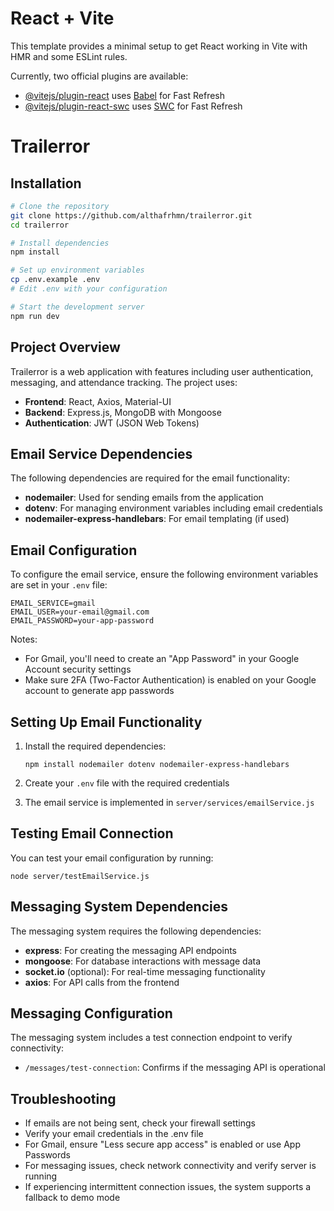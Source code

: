 # React + Vite

This template provides a minimal setup to get React working in Vite with HMR and some ESLint rules.

Currently, two official plugins are available:

- [@vitejs/plugin-react](https://github.com/vitejs/vite-plugin-react/blob/main/packages/plugin-react/README.md) uses [Babel](https://babeljs.io/) for Fast Refresh
- [@vitejs/plugin-react-swc](https://github.com/vitejs/vite-plugin-react-swc) uses [SWC](https://swc.rs/) for Fast Refresh

# Trailerror

## Installation

```bash
# Clone the repository
git clone https://github.com/althafrhmn/trailerror.git
cd trailerror

# Install dependencies
npm install

# Set up environment variables
cp .env.example .env
# Edit .env with your configuration

# Start the development server
npm run dev
```

## Project Overview

Trailerror is a web application with features including user authentication, messaging, and attendance tracking. The project uses:

- **Frontend**: React, Axios, Material-UI
- **Backend**: Express.js, MongoDB with Mongoose
- **Authentication**: JWT (JSON Web Tokens)

## Email Service Dependencies

The following dependencies are required for the email functionality:

- **nodemailer**: Used for sending emails from the application
- **dotenv**: For managing environment variables including email credentials
- **nodemailer-express-handlebars**: For email templating (if used)

## Email Configuration

To configure the email service, ensure the following environment variables are set in your `.env` file:

```
EMAIL_SERVICE=gmail
EMAIL_USER=your-email@gmail.com
EMAIL_PASSWORD=your-app-password
```

Notes:
- For Gmail, you'll need to create an "App Password" in your Google Account security settings
- Make sure 2FA (Two-Factor Authentication) is enabled on your Google account to generate app passwords

## Setting Up Email Functionality

1. Install the required dependencies:
   ```
   npm install nodemailer dotenv nodemailer-express-handlebars
   ```

2. Create your `.env` file with the required credentials

3. The email service is implemented in `server/services/emailService.js`

## Testing Email Connection

You can test your email configuration by running:
```
node server/testEmailService.js
```

## Messaging System Dependencies

The messaging system requires the following dependencies:

- **express**: For creating the messaging API endpoints
- **mongoose**: For database interactions with message data
- **socket.io** (optional): For real-time messaging functionality
- **axios**: For API calls from the frontend

## Messaging Configuration

The messaging system includes a test connection endpoint to verify connectivity:

- `/messages/test-connection`: Confirms if the messaging API is operational

## Troubleshooting

- If emails are not being sent, check your firewall settings
- Verify your email credentials in the .env file
- For Gmail, ensure "Less secure app access" is enabled or use App Passwords
- For messaging issues, check network connectivity and verify server is running
- If experiencing intermittent connection issues, the system supports a fallback to demo mode
